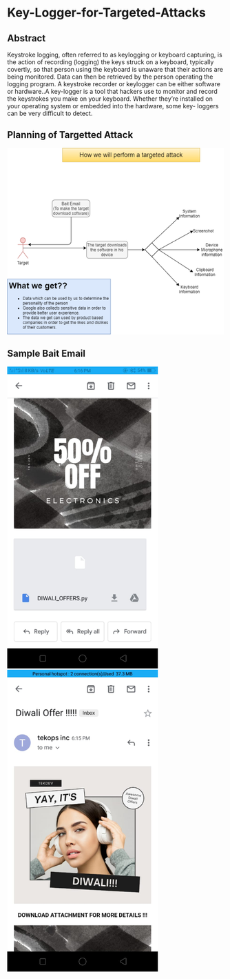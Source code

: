 # Key-Logger-for-Targeted-Attacks

## Abstract
Keystroke logging, often referred to as keylogging or keyboard capturing, is the action of
recording (logging) the keys struck on a keyboard, typically covertly, so that person using the
keyboard is unaware that their actions are being monitored. Data can then be retrieved by the
person operating the logging program. A keystroke recorder or keylogger can be
either software or hardware..A key-logger is a tool that hackers use to monitor and record the
keystrokes you make on your keyboard. Whether they’re installed on your operating system or
embedded into the hardware, some key- loggers can be very difficult to detect.

## Planning of Targetted Attack
<img src="screenshots/targeted-attacks.png">

## Sample Bait Email
<div>
  <img src="screenshots/01.jpeg" width="350px"><img src="screenshots/02.jpeg" width="350px">
</div>
